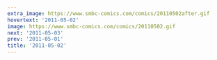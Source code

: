 ```yaml
---
extra_image: https://www.smbc-comics.com/comics/20110502after.gif
hovertext: '2011-05-02'
image: https://www.smbc-comics.com/comics/20110502.gif
next: '2011-05-03'
prev: '2011-05-01'
title: '2011-05-02'
---
```

